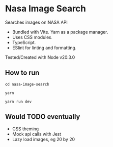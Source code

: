 # Nasa Image Search

Searches images on NASA API

- Bundled with Vite. Yarn as a package manager.
- Uses CSS modules.
- TypeScript.
- ESlint for linting and formatting.

Tested/Created with Node v20.3.0

## How to run

`cd nasa-image-search`

`yarn`

`yarn run dev`

## Would TODO eventually

- CSS theming
- Mock api calls with Jest
- Lazy load images, eg 20 by 20
